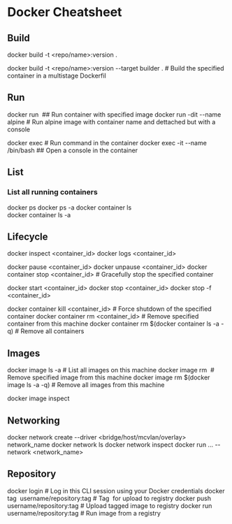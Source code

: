 # Docker Cheatsheet

## Build

docker build -t <repo/name>:version .

docker build -t <repo/name>:version --target builder . # Build the specified container in a multistage Dockerfil

## Run
docker run <image>   ## Run container with specified image
docker run -dit --name <name> alpine # Run alpine image with container name <name> and dettached but with a console

docker exec <container-id> <command> # Run command in the container
docker exec -it --name <name> /bin/bash  ## Open a console in the container

## List

### List all running containers

docker ps
docker ps -a
docker container ls                                
docker container ls -a

## Lifecycle

docker inspect <container_id>
docker logs <container_id>

docker pause <container_id>
docker unpause <container_id>
docker container stop <container_id>           # Gracefully stop the specified container

docker start <container_id>
docker stop <container_id>
docker stop -f <container_id>

docker container kill <container_id>         # Force shutdown of the specified container
docker container rm <container_id>        # Remove specified container from this machine
docker container rm $(docker container ls -a -q)         # Remove all containers

## Images

docker image ls -a                             # List all images on this machine
docker image rm <image id>            # Remove specified image from this machine
docker image rm $(docker image ls -a -q)   # Remove all images from this machine

docker image inspect <image id>

## Networking

docker network create --driver <bridge/host/mcvlan/overlay> network_name
docker network ls
docker network inspect <network>
docker run ... --network <network_name>


## Repository

docker login             # Log in this CLI session using your Docker credentials
docker tag <image> username/repository:tag  # Tag <image> for upload to registry
docker push username/repository:tag            # Upload tagged image to registry
docker run username/repository:tag                   # Run image from a registry